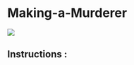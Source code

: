 # Making-a-Murderer

![](https://media.giphy.com/media/vbPzAifIrGycdxnvsO/giphy.gif)

## Instructions :
